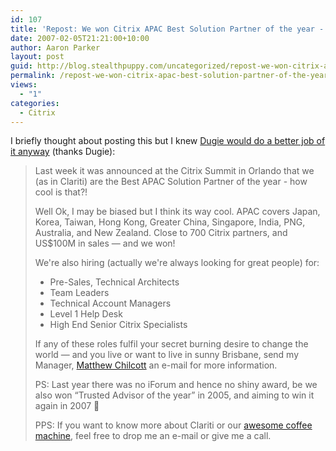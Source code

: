 ```yaml
---
id: 107
title: 'Repost: We won Citrix APAC Best Solution Partner of the year - and we're hiring'
date: 2007-02-05T21:21:00+10:00
author: Aaron Parker
layout: post
guid: http://blog.stealthpuppy.com/uncategorized/repost-we-won-citrix-apac-best-solution-partner-of-the-year-and-were-hiring
permalink: /repost-we-won-citrix-apac-best-solution-partner-of-the-year-and-were-hiring/
views:
  - "1"
categories:
  - Citrix
---
```

I briefly thought about posting this but I knew [Dugie would do a better job of it anyway](http://blogs.virtualserver.tv/blogs/dugie/archive/2007/02/06/w00t-we-won-citrix-apac-best-solution-partner-of-the-year-and-we-re-hiring.aspx) (thanks Dugie):

> Last week it was announced at the Citrix Summit in Orlando that we (as in Clariti) are the Best APAC Solution Partner of the year - how cool is that?!
> 
> Well Ok, I may be biased but I think its way cool. APAC covers Japan, Korea, Taiwan, Hong Kong, Greater China, Singapore, India, PNG, Australia, and New Zealand. Close to 700 Citrix partners, and US$100M in sales &#8212; and we won!
> 
> We're also hiring (actually we're always looking for great people) for:
> 
>   * Pre-Sales, Technical Architects
>   * Team Leaders
>   * Technical Account Managers
>   * Level 1 Help Desk
>   * High End Senior Citrix Specialists
> 
> If any of these roles fulfil your secret burning desire to change the world &#8212; and you live or want to live in sunny Brisbane, send my Manager, <a href="mailto:recruitment@clariti.com.au" target="_blank">Matthew Chilcott</a> an e-mail for more information.
> 
> PS: Last year there was no iForum and hence no shiny award, be we also won &#8220;Trusted Advisor of the year&#8221; in 2005, and aiming to win it again in 2007 🙂
> 
> PPS: If you want to know more about Clariti or our <a href="http://www.cudakitchen.com/catalog-product.php?p_ref=248" target="_blank">awesome coffee machine</a>, feel free to drop me an e-mail or give me a call.